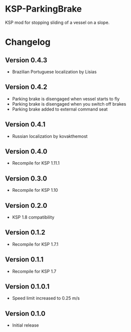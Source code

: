 # KSP-ParkingBrake
KSP mod for stopping sliding of a vessel on a slope.

# Changelog
## Version 0.4.3
- Brazilian Portuguese localization by Lisias

## Version 0.4.2
- Parking brake is disengaged when vessel starts to fly
- Parking brake is disengaged when you switch off brakes
- Parking brake added to external command seat

## Version 0.4.1
- Russian localization by kovakthemost

## Version 0.4.0
- Recompile for KSP 1.11.1

## Version 0.3.0
- Recompile for KSP 1.10

## Version 0.2.0
- KSP 1.8 compatibility

## Version 0.1.2
- Recompile for KSP 1.7.1

## Version 0.1.1
- Recompile for KSP 1.7

## Version 0.1.0.1
- Speed limit increased to 0.25 m/s

## Version 0.1.0
- Initial release
